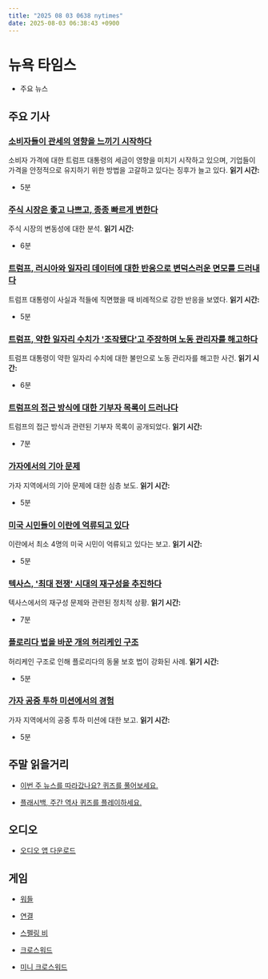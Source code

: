 ```yaml
---
title: "2025 08 03 0638 nytimes"
date: 2025-08-03 06:38:43 +0900
---
```


# 뉴욕 타임스
- 주요 뉴스

## 주요 기사

### [소비자들이 관세의 영향을 느끼기 시작하다](https://www.nytimes.com/2025/08/02/business/trump-tariffs-consumer-prices.html)
  소비자 가격에 대한 트럼프 대통령의 세금이 영향을 미치기 시작하고 있으며, 기업들이 가격을 안정적으로 유지하기 위한 방법을 고갈하고 있다는 징후가 늘고 있다. **읽기 시간:**
* 5분
### [주식 시장은 좋고 나쁘고, 종종 빠르게 변한다](https://www.nytimes.com/2025/08/01/business/stock-market-best-worst-days-investing.html)
  주식 시장의 변동성에 대한 분석. **읽기 시간:**
* 6분
### [트럼프, 러시아와 일자리 데이터에 대한 반응으로 변덕스러운 면모를 드러내다](https://www.nytimes.com/2025/08/02/us/politics/trump-russia-jobs.html)
  트럼프 대통령이 사실과 적들에 직면했을 때 비례적으로 강한 반응을 보였다. **읽기 시간:**
* 5분
### [트럼프, 약한 일자리 수치가 '조작됐다'고 주장하며 노동 관리자를 해고하다](https://www.nytimes.com/2025/08/01/business/economy/trump-bls-firing-jobs-report.html)
  트럼프 대통령이 약한 일자리 수치에 대한 불만으로 노동 관리자를 해고한 사건. **읽기 시간:**
* 6분
### [트럼프의 접근 방식에 대한 기부자 목록이 드러나다](https://www.nytimes.com/2025/08/02/us/politics/donor-list-suggests-scale-of-trumps-pay-for-access-operation.html)
  트럼프의 접근 방식과 관련된 기부자 목록이 공개되었다. **읽기 시간:**
* 7분
### [가자에서의 기아 문제](https://www.nytimes.com/2025/07/24/world/middleeast/gaza-starvation.html)
  가자 지역에서의 기아 문제에 대한 심층 보도. **읽기 시간:**
* 5분
### [미국 시민들이 이란에 억류되고 있다](https://www.nytimes.com/2025/08/02/world/middleeast/iran-american-citizens-detainees.html)
  이란에서 최소 4명의 미국 시민이 억류되고 있다는 보고. **읽기 시간:**
* 5분
### [텍사스, '최대 전쟁' 시대의 재구성을 추진하다](https://www.nytimes.com/2025/08/02/us/politics/texas-redistricting-democrats-republicans-midterms.html)
  텍사스에서의 재구성 문제와 관련된 정치적 상황. **읽기 시간:**
* 7분
### [플로리다 법을 바꾼 개의 허리케인 구조](https://www.nytimes.com/2025/08/02/us/trooper-dog-florida-law-hurricane-milton.html)
  허리케인 구조로 인해 플로리다의 동물 보호 법이 강화된 사례. **읽기 시간:**
* 5분
### [가자 공중 투하 미션에서의 경험](https://www.nytimes.com/2025/08/02/world/middleeast/gaza-aiddrop-jordan.html)
  가자 지역에서의 공중 투하 미션에 대한 보고. **읽기 시간:**
* 5분
## 주말 읽을거리
- [이번 주 뉴스를 따라갔나요? 퀴즈를 풀어보세요.](https://www.nytimes.com/interactive/2025/08/01/briefing/quiz-tsunami-nyc-shooting-tariffs.html)

- [플래시백, 주간 역사 퀴즈를 플레이하세요.](https://www.nytimes.com/interactive/2025/08/01/upshot/flashback.html)
## 오디오
- [오디오 앱 다운로드](https://www.nytimes.com/audio/app)

## 게임
- [워들](https://www.nytimes.com/games/wordle/index.html)

- [연결](https://www.nytimes.com/games/connections?GAMES_connectionsRollout_1130=1_ConnectionsV2)
- [스펠링 비](https://www.nytimes.com/puzzles/spelling-bee)
- [크로스워드](https://www.nytimes.com/crosswords)
- [미니 크로스워드](http://www.nytimes.com/crosswords/game/mini)